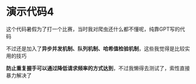 # 演示代码4

这个代码暑假为了打一个比赛，当时我对爬虫还什么都不懂呢，纯靠GPT写的代码

不过还是加入了**异步并发机制、队列机制、哈希值检验机制**，这些我觉得是比较实用的技巧

**防止重复握手可以通过降低请求频率的方式达到**，不过我懒得去测试了，索性直接暴力解决了